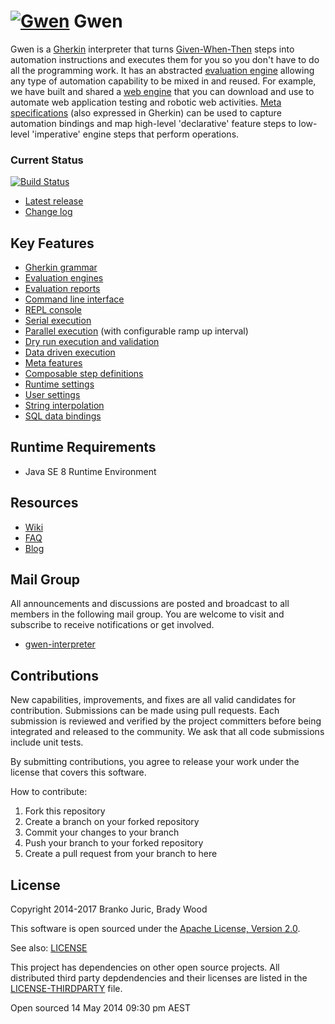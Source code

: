 [![Gwen](https://github.com/gwen-interpreter/gwen/wiki/img/gwen-attractor.png)](https://github.com/gwen-interpreter/gwen/wiki/The-Gwen-Logo)
Gwen
====

Gwen is a [Gherkin](https://github.com/cucumber/cucumber/wiki/Gherkin) interpreter that turns
[Given-When-Then](https://github.com/cucumber/cucumber/wiki/Given-When-Then) steps into automation instructions and
executes them for you so you don't have to do all the programming work. It has an abstracted
[evaluation engine](https://github.com/gwen-interpreter/gwen/wiki/Evaluation-Engines)
allowing any type of automation capability to be mixed in and reused. For example, we have built and
shared a [web engine](https://github.com/gwen-interpreter/gwen-web) that you can download and use to automate web
application testing and robotic web activities.
[Meta specifications](https://github.com/gwen-interpreter/gwen/wiki/Meta-Features) (also expressed in Gherkin) can be
used to capture automation bindings and map high-level 'declarative' feature steps to low-level 'imperative' engine steps that perform operations.

### Current Status

[![Build Status](https://travis-ci.org/gwen-interpreter/gwen.svg)](https://travis-ci.org/gwen-interpreter/gwen)

- [Latest release](https://github.com/gwen-interpreter/gwen/releases/latest) 
- [Change log](CHANGELOG)

Key Features
------------

- [Gherkin grammar](https://github.com/gwen-interpreter/gwen/wiki/Supported-Grammar)
- [Evaluation engines](https://github.com/gwen-interpreter/gwen/wiki/Evaluation-Engines)
- [Evaluation reports](https://github.com/gwen-interpreter/gwen/wiki/Evaluation-Reports)
- [Command line interface](https://github.com/gwen-interpreter/gwen/wiki/Command-Line-Interface)
- [REPL console](https://github.com/gwen-interpreter/gwen/wiki/REPL-Console)
- [Serial execution](https://github.com/gwen-interpreter/gwen/wiki/Execution-Modes#serial-execution)
- [Parallel execution](https://github.com/gwen-interpreter/gwen/wiki/Execution-Modes#parallel-execution) (with configurable ramp up interval)
- [Dry run execution and validation](https://github.com/gwen-interpreter/gwen/wiki/Execution-Modes#dry-run-validation)
- [Data driven execution](https://github.com/gwen-interpreter/gwen/wiki/Execution-Modes#data-driven-execution)
- [Meta features](https://github.com/gwen-interpreter/gwen/wiki/Meta-Features)
- [Composable step definitions](https://github.com/gwen-interpreter/gwen/wiki/Meta-Features#composable-step-definitions)
- [Runtime settings](https://github.com/gwen-interpreter/gwen/wiki/Runtime-Settings)
- [User settings](https://github.com/gwen-interpreter/gwen/wiki/User-Settings)
- [String interpolation](https://github.com/gwen-interpreter/gwen/wiki/String-Interpolation)
- [SQL data bindings](https://github.com/gwen-interpreter/gwen/wiki/SQL-Data-Bindings)

Runtime Requirements
--------------------

- Java SE 8 Runtime Environment

Resources
---------

  - [Wiki](https://github.com/gwen-interpreter/gwen/wiki) 
  - [FAQ](https://github.com/gwen-interpreter/gwen/wiki/FAQ)
  - [Blog](https://gweninterpreter.wordpress.com)

Mail Group
----------

All announcements and discussions are posted and broadcast to all members in the following mail group. You are welcome to visit and subscribe to receive notifications or get involved.

- [gwen-interpreter](https://groups.google.com/d/forum/gwen-interpreter) 

Contributions
-------------

New capabilities, improvements, and fixes are all valid candidates for contribution. Submissions can be made using pull requests. Each submission 
is reviewed and verified by the project committers before being integrated and released to the community. We ask that all code submissions include unit tests.

By submitting contributions, you agree to release your work under the license that covers this software.

How to contribute:
1. Fork this repository
2. Create a branch on your forked repository
3. Commit your changes to your branch
4. Push your branch to your forked repository
5. Create a pull request from your branch to here

License
-------

Copyright 2014-2017 Branko Juric, Brady Wood

This software is open sourced under the 
[Apache License, Version 2.0](http://www.apache.org/licenses/LICENSE-2.0.txt).

See also: [LICENSE](LICENSE)

This project has dependencies on other open source projects. All distributed third party depdendencies and their licenses are listed in the 
[LICENSE-THIRDPARTY](LICENSE-THIRDPARTY) file.

Open sourced 14 May 2014 09:30 pm AEST

